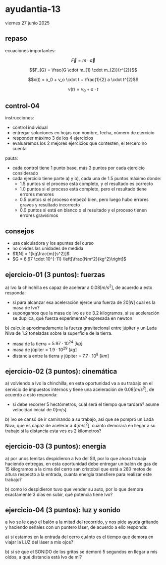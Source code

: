 # ayudantia-13

viernes 27 junio 2025

## repaso

ecuaciones importantes:

$$\vec{F} = m \cdot \vec{a}$$

$$F_{G} = \frac{G \cdot m_{1} \cdot m_{2}}{r^{2}}$$

$$x(t) = x_0 + v_o \cdot t + \frac{1}{2} a \cdot t^{2}$$

$$v(t) = v_0 + a \cdot t$$

## control-04

instrucciones:

- control individual
- entregar soluciones en hojas con nombre, fecha, número de ejercicio
- responder máximo 3 de los 4 ejercicios
- evaluaremos los 2 mejores ejercicios que contesten, el tercero no cuenta

pauta:

- cada control tiene 1 punto base, más 3 puntos por cada ejercicio considerado
- cada ejercicio tiene parte a) y b), cada una de 1.5 puntos máximo donde:
  - 1.5 puntos si el proceso está completo, y el resultado es correcto
  - 1.0 puntos si el proceso está completo, pero el resultado tiene errores menores
  - 0.5 puntos si el proceso empezó bien, pero luego hubo errores graves y resultado incorrecto
  - 0.0 puntos si está en blanco o el resultado y el proceso tienen errores gravísimos

## consejos

- usa calculadora y los apuntes del curso
- no olvides las unidades de medida
- $1[N] = 1[kg\frac{m}{s^2}]$
- $G = 6.67 \cdot 10^{-11} \left[\frac{Nm^2}{kg^2}\right]$

## ejercicio-01 (3 puntos): fuerzas

a) Ivo la chinchilla es capaz de acelerar a $0.08 [m/s^2]$, de acuerdo a esto responda:

- si para alcanzar esa aceleración ejerce una fuerza de $20 [N]$ cual es la masa de Ivo?
- supongamos que la masa de Ivo es de 3.2 kilogramos, si su aceleración se duplica, qué fuerza experimenta? expresada en newton

b) calcule aproximadamente la fuerza gravitacional entre júpiter y un Lada Niva de 1.2 toneladas sobre la superficie de la tierra.

- masa de la tierra = $5.97 \cdot 10^{24} \ [kg]$
- masa de júpiter = $1.9 \cdot 10^{29} \ [kg]$
- distancia entre la tierra y júpiter = $7.7 \cdot 10^{8} \ [km]$

## ejercicio-02 (3 puntos): cinemática

a)  volviendo a Ivo la chinchilla, en esta oportunidad va a su trabajo en el servicio de impuestos internos y tiene una aceleración de $0.08 [m/s^2]$, de acuerdo a esto responda:

- si debe recorrer 5 hectómetros, cuál será el tiempo que tardará? asume velocidad inicial de 0[m/s].

b) Ivo se cansó de ir caminando a su trabajo, asi que se pompró un Lada Niva, que es capaz de acelerar a $4 [m/s^2]$, cuanto demorará en llegar a su trabajo si la distancia esta ves es 2 kilometros?

## ejercicio-03 (3 puntos): energía

a) por unos temitas despidieron a Ivo del SII, por lo que ahora trabaja haciendo entregas, en esta oportunidad debe entregar un balón de gas de 15 kilogramos a la cima del cerro san cristobal que está a 280 metos de altura respecto a la entrada, cuanta energia transfiere para realizar este trabajo?

b) como lo despidieron tuvo que vender su auto, por lo que demora exactamente 3 días en subir, qué potencia tiene Ivo?

## ejercicio-04 (3 puntos): luz y sonido

a Ivo se le cayó el balón a la mitad del recorrido, y nos pide ayuda gritando y haciendo señales con un puntero láser, de acuerdo a ello responda:

a) si estamos en la entrada del cerro cuánto es el tiempo que demora en viajar la LUZ del láser a mis ojos?

b) si sé que el SONIDO de los gritos se demoró 5 segundos en llegar a mis oídos, a qué distancia está Ivo de mí?
